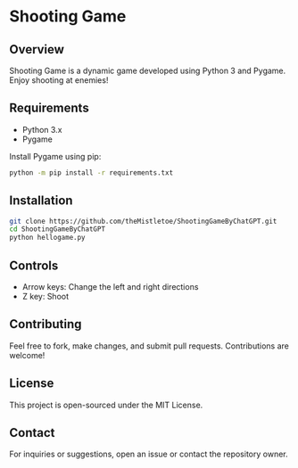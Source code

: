 # Shooting Game

## Overview
Shooting Game is a dynamic game developed using Python 3 and Pygame. Enjoy shooting at enemies!

## Requirements
- Python 3.x
- Pygame

Install Pygame using pip:

```sh
python -m pip install -r requirements.txt
```


## Installation

```sh
git clone https://github.com/theMistletoe/ShootingGameByChatGPT.git
cd ShootingGameByChatGPT
python hellogame.py
```

## Controls
- Arrow keys: Change the left and right directions
- Z key: Shoot

## Contributing
Feel free to fork, make changes, and submit pull requests. Contributions are welcome!

## License
This project is open-sourced under the MIT License.

## Contact
For inquiries or suggestions, open an issue or contact the repository owner.
